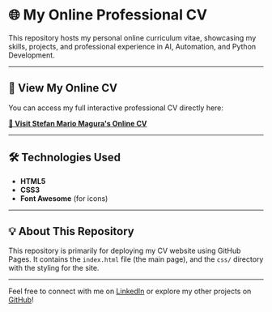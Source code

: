 # 🌐 My Online Professional CV

This repository hosts my personal online curriculum vitae, showcasing my skills, projects, and professional experience in AI, Automation, and Python Development.

---

## 🚀 View My Online CV

You can access my full interactive professional CV directly here:

[**🔗 Visit Stefan Mario Magura's Online CV**](https://stefanmariomagura.github.io/my-online-cv/)

---

## 🛠️ Technologies Used

* **HTML5**
* **CSS3**
* **Font Awesome** (for icons)

---

## 💡 About This Repository

This repository is primarily for deploying my CV website using GitHub Pages. It contains the `index.html` file (the main page), and the `css/` directory with the styling for the site.

---

Feel free to connect with me on [LinkedIn](https://www.linkedin.com/in/stefan-mario-magura-290a26367/) or explore my other projects on [GitHub](https://github.com/StefanMarioMagura)!
